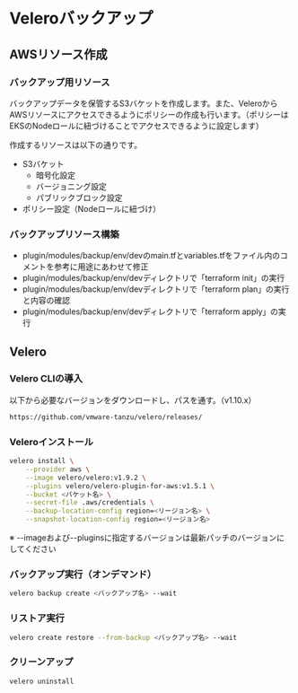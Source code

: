 # Veleroバックアップ

## AWSリソース作成

### バックアップ用リソース

バックアップデータを保管するS3バケットを作成します。また、VeleroからAWSリソースにアクセスできるようにポリシーの作成も行います。（ポリシーはEKSのNodeロールに紐づけることでアクセスできるように設定します）

作成するリソースは以下の通りです。

- S3バケット
  - 暗号化設定
  - バージョニング設定
  - パブリックブロック設定
- ポリシー設定（Nodeロールに紐づけ）

### バックアップリソース構築

- plugin/modules/backup/env/devのmain.tfとvariables.tfをファイル内のコメントを参考に用途にあわせて修正
- plugin/modules/backup/env/devディレクトリで「terraform init」の実行
- plugin/modules/backup/env/devディレクトリで「terraform plan」の実行と内容の確認
- plugin/modules/backup/env/devディレクトリで「terraform apply」の実行

## Velero

### Velero CLIの導入

以下から必要なバージョンをダウンロードし、パスを通す。（v1.10.x）

```bash
https://github.com/vmware-tanzu/velero/releases/
```

### Veleroインストール

```bash
velero install \
    --provider aws \
    --image velero/velero:v1.9.2 \
    --plugins velero/velero-plugin-for-aws:v1.5.1 \
    --bucket <バケット名> \
    --secret-file .aws/credentials \
    --backup-location-config region=<リージョン名> \
    --snapshot-location-config region=<リージョン名>
```

※ --imageおよび--pluginsに指定するバージョンは最新パッチのバージョンにしてください

### バックアップ実行（オンデマンド）

```bash
velero backup create <バックアップ名> --wait
```

### リストア実行

```bash
velero create restore --from-backup <バックアップ名> --wait
```

### クリーンアップ

```bash
velero uninstall
```
